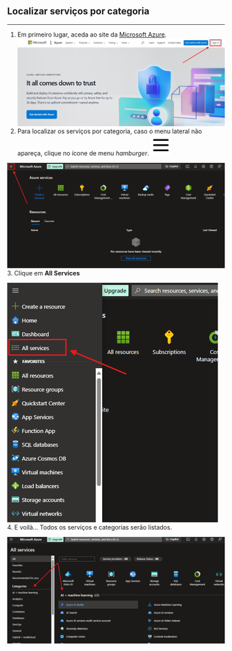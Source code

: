 ## Localizar serviços por categoria
---
1. Em primeiro lugar, aceda ao site da [Microsoft Azure](https://azure.microsoft.com).
![](../img/azure_essentials/azure-locating-services-category/azure_01.png)  
2. Para localizar os serviços por categoria, caso o menu lateral não apareça, clique no ícone de menu _hamburger_. ![](./img/icons/menu-2.svg)  
   
![](../img/azure_essentials/azure-locating-services-category/azure_02.png)  
3. Clique em **All Services**

![](../img/azure_essentials/azure-locating-services-category/azure_03.png)  
4. E voilà... Todos os serviços e categorias serão listados.

![](../img/azure_essentials/azure-locating-services-category/azure_04.png)  